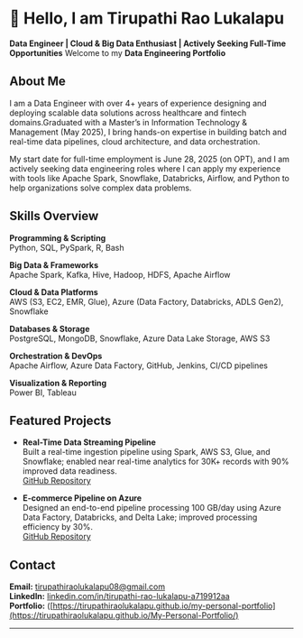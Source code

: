 # 👋 Hello, I am Tirupathi Rao Lukalapu  
**Data Engineer | Cloud & Big Data Enthusiast | Actively Seeking Full-Time Opportunities**
Welcome to my **Data Engineering Portfolio**


## About Me  
I am a Data Engineer with over 4+ years of experience designing and deploying scalable data solutions across healthcare and fintech domains.Graduated with a Master’s in Information Technology & Management (May 2025), I bring hands-on expertise in building batch and real-time data pipelines, cloud architecture, and data orchestration.

My start date for full-time employment is June 28, 2025 (on OPT), and I am actively seeking data engineering roles where I can apply my experience with tools like Apache Spark, Snowflake, Databricks, Airflow, and Python to help organizations solve complex data problems.

## Skills Overview

**Programming & Scripting**  
Python, SQL, PySpark, R, Bash

**Big Data & Frameworks**  
Apache Spark, Kafka, Hive, Hadoop, HDFS, Apache Airflow

**Cloud & Data Platforms**  
AWS (S3, EC2, EMR, Glue), Azure (Data Factory, Databricks, ADLS Gen2), Snowflake

**Databases & Storage**  
PostgreSQL, MongoDB, Snowflake, Azure Data Lake Storage, AWS S3

**Orchestration & DevOps**  
Apache Airflow, Azure Data Factory, GitHub, Jenkins, CI/CD pipelines

**Visualization & Reporting**  
Power BI, Tableau

## Featured Projects

- **Real-Time Data Streaming Pipeline**  
  Built a real-time ingestion pipeline using Spark, AWS S3, Glue, and Snowflake; enabled near real-time analytics for 30K+ records with 90% improved data readiness.  
  [GitHub Repository](https://github.com/TirupathiRaoLukalapu/Real-Time-Data-Streaming)

- **E-commerce Pipeline on Azure**  
  Designed an end-to-end pipeline processing 100 GB/day using Azure Data Factory, Databricks, and Delta Lake; improved processing efficiency by 30%.  
  [GitHub Repository](https://github.com/TirupathiRaoLukalapu/Ecommerce-Data-Pipeline-Azure)

## Contact

**Email:** tirupathiraolukalapu08@gmail.com  
**LinkedIn:** [linkedin.com/in/tirupathi-rao-lukalapu-a719912aa](https://www.linkedin.com/in/tirupathi-rao-lukalapu-a719912aa)  
**Portfolio:** ([https://tirupathiraolukalapu.github.io/my-personal-portfolio](https://tirupathiraolukalapu.github.io/My-Personal-Portfolio/)

---
